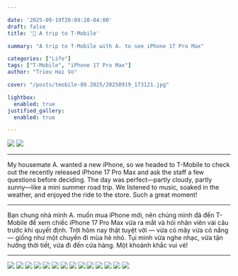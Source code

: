 ```yaml
---

date: '2025-09-19T20:09:20-04:00'
draft: false
title: '📱 A trip to T-Mobile'

summary: "A trip to T-Mobile with A. to see iPhone 17 Pro Max"

categories: ["Life"]
tags: ["T-Mobile", "iPhone 17 Pro Max"]
author: "Trieu Hai Vo"

cover: "/posts/tmobile-09.2025/20250919_173121.jpg"

lightbox:
  enabled: true
justified_gallery:
  enabled: true

---
```


![](https://mms.businesswire.com/media/20200504005433/en/690591/4/t-mobile-logo.jpg)
![](https://www.att.com/scmsassets/global/devices/phones/apple/apple-iphone-17-pro-max/defaultimage/cosmic-orange-hero-zoom.png)

---

My housemate A. wanted a new iPhone, so we headed to T-Mobile to check out the recently released iPhone 17 Pro Max and ask the staff a few questions before deciding. The day was perfect—partly cloudy, partly sunny—like a mini summer road trip. We listened to music, soaked in the weather, and enjoyed the ride to the store. Such a great moment!

---

Bạn chung nhà mình A. muốn mua iPhone mới, nên chúng mình đã đến T-Mobile để xem chiếc iPhone 17 Pro Max vừa ra mắt và hỏi nhân viên vài câu trước khi quyết định. Trời hôm nay thật tuyệt vời — vừa có mây vừa có nắng — giống như một chuyến đi mùa hè nhỏ. Tụi mình vừa nghe nhạc, vừa tận hưởng thời tiết, vừa đi đến cửa hàng. Một khoảnh khắc vui vẻ!

---

![](/posts/tmobile-09.2025/20250919_171906.jpg)
![](/posts/tmobile-09.2025/20250919_171915.jpg)
![](/posts/tmobile-09.2025/20250919_171916.jpg)
![](/posts/tmobile-09.2025/20250919_172055.jpg)
![](/posts/tmobile-09.2025/20250919_172103.jpg)
![](/posts/tmobile-09.2025/20250919_172233.jpg)
![](/posts/tmobile-09.2025/20250919_172338.jpg)
![](/posts/tmobile-09.2025/20250919_172351.jpg)
![](/posts/tmobile-09.2025/20250919_172654.jpg)
![](/posts/tmobile-09.2025/20250919_173051.jpg)
![](/posts/tmobile-09.2025/20250919_173103.jpg)
![](/posts/tmobile-09.2025/20250919_173121.jpg)
![](/posts/tmobile-09.2025/20250919_183250.jpg)
![](/posts/tmobile-09.2025/20250919_183254.jpg)